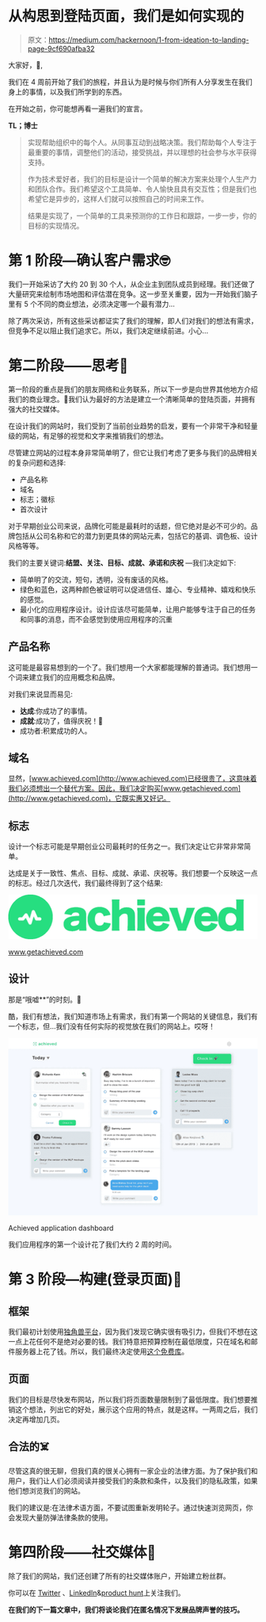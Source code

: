 # 从构思到登陆页面，我们是如何实现的

> 原文：<https://medium.com/hackernoon/1-from-ideation-to-landing-page-9cf690afba32>

大家好，👋,

我们在 4 周前开始了我们的旅程，并且认为是时候与你们所有人分享发生在我们身上的事情，以及我们所学到的东西。

在开始之前，你可能想再看一遍我们的宣言。

**TL；博士**

> 实现帮助组织中的每个人。从同事互动到战略决策。我们帮助每个人专注于最重要的事情，调整他们的活动，接受挑战，并以理想的社会参与水平获得支持。
> 
> 作为技术爱好者，我们的目标是设计一个简单的解决方案来处理个人生产力和团队合作。我们希望这个工具简单、令人愉快且具有交互性；但是我们也希望它是异步的，这样人们就可以按照自己的时间来工作。
> 
> 结果是实现了，一个简单的工具来预测你的工作日和跟踪，一步一步，你的目标的实现情况。

# **第 1 阶段—确认客户需求🤓**

我们一开始采访了大约 20 到 30 个人，从企业主到团队成员到经理。我们还做了大量研究来绘制市场地图和评估潜在竞争。这一步至关重要，因为一开始我们脑子里有 5 个不同的商业想法，必须决定哪一个最有潜力…

除了两次采访，所有这些采访都证实了我们的理解，即人们对我们的想法有需求，但竞争不足以阻止我们追求它。所以，我们决定继续前进。小心…

# **第二阶段——思考🤯**

第一阶段的重点是我们的朋友网络和业务联系，所以下一步是向世界其他地方介绍我们的商业理念。🚀我们认为最好的方法是建立一个清晰简单的登陆页面，并拥有强大的社交媒体。

在设计我们的网站时，我们受到了当前创业趋势的启发，要有一个非常干净和轻量级的网站，有足够的视觉和文字来推销我们的想法。

尽管建立网站的过程本身非常简单明了，但它让我们考虑了更多与我们的品牌相关的复杂问题和选择:

*   产品名称
*   域名
*   标志；徽标
*   首次设计

对于早期创业公司来说，品牌化可能是最耗时的话题，但它绝对是必不可少的。品牌包括从公司名称和它的潜力到更具体的网站元素，包括它的基调、调色板、设计风格等等。

我们的主要关键词:**结盟、关注、目标、成就、承诺和庆祝** —我们决定如下:

*   简单明了的交流，短句，透明，没有废话的风格。
*   绿色和蓝色，这两种颜色被证明可以促进信任、雄心、专业精神、嬉戏和快乐的感觉。
*   最小化的应用程序设计。设计应该尽可能简单，让用户能够专注于自己的任务和同事的消息，而不会感觉到使用应用程序的沉重

## **产品名称**

这可能是最容易想到的一个了。我们想用一个大家都能理解的普通词。我们想用一个词来建立我们的应用概念和品牌。

对我们来说显而易见:

*   **达成**:你成功了的事情。
*   **成就**:成功了，值得庆祝！🎉
*   成功者:积累成功的人。

## **域名**

显然，[www.achieved.com](http://www.achieved.com)已经很贵了，这意味着我们必须想出一个替代方案。因此，我们决定购买[www.getachieved.com](http://www.getachieved.com)，它既实惠又好记。

## **标志**

设计一个标志可能是早期创业公司最耗时的任务之一。我们决定让它非常非常简单。

达成是关于一致性、焦点、目标、成就、承诺、庆祝等。我们想要一个反映这一点的标志。经过几次迭代，我们最终得到了这个结果:

![](img/5cfa887c97bdabbf1a6eada4ab5f25ec.png)

www.getachieved.com

## **设计**

那是“哦嘘**”的时刻。🤯

酷，我们有想法，我们知道市场上有需求，我们有第一个网站的关键信息，我们有一个标志，但…我们没有任何实际的视觉放在我们的网站上。哎呀！

![](img/a981c48166ff4b09f92d3847201b203f.png)

Achieved application dashboard

我们应用程序的第一个设计花了我们大约 2 周的时间。

# **第 3 阶段—构建(登录页面)🚧**

## **框架**

我们最初计划使用[独角兽平台](https://unicornplatform.com)，因为我们发现它确实很有吸引力，但我们不想在这一点上花任何不是绝对必要的钱。我们特意把预算控制在最低限度，只在域名和邮件服务器上花了钱。所以，我们最终决定使用[这个免费库](https://www.froala.com/)。

## **页面**

我们的目标是尽快发布网站，所以我们将页面数量限制到了最低限度。我们想要推销这个想法，列出它的好处，展示这个应用的特点，就是这样。一两周之后，我们决定再增加几页。

## **合法的☠️**

尽管这真的很无聊，但我们真的很关心拥有一家企业的法律方面。为了保护我们和用户，我们让人们必须阅读并接受我们的条款和条件，以及我们的隐私政策，如果他们想浏览我们的网站。

我们的建议是:在法律术语方面，不要试图重新发明轮子。通过快速浏览网页，你会发现大量防弹法律条款的使用。

# **第四阶段——社交媒体📢**

除了我们的网站，我们还创建了所有的社交媒体账户，开始建立粉丝群。

你可以在 [Twitter](https://twitter.com/Achievedai) 、[LinkedIn](https://www.linkedin.com/company/achievedai/)&[product hunt](https://www.producthunt.com/upcoming/achieved)上关注我们。

**在我们的下一篇文章中，我们将谈论我们在匿名情况下发展品牌声誉的技巧。**